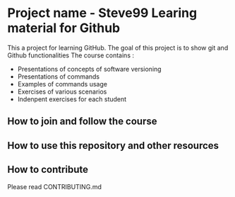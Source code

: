 # Project name - Steve99 Learing material for  Github
This a project for learning GitHub.
The goal of this project is to show git and Github functionalities
The course contains :

- Presentations of concepts of software versioning
- Presentations of commands
- Examples of commands usage
- Exercises of various scenarios
- Indenpent exercises for each student

## How to join and follow the course 

## How to use this repository and other resources

## How to contribute
Please read CONTRIBUTING.md
